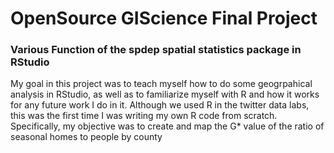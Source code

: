 # OpenSource GIScience Final Project
### Various Function of the spdep spatial statistics package in RStudio

My goal in this project was to teach myself how to do some geogrpahical analysis in RStudio, as well as to familiarize myself with R and how it works for any future work I do in it. Although we used R in the twitter data labs, this was the first time I was writing my own R code from scratch. Specifically, my objective was to create and map the G* value of the ratio of seasonal homes to people by county
